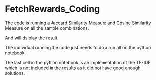 # FetchRewards_Coding
The code is running a Jaccard Similarity Measure and Cosine Similarity Measure on all the sample combinations.

And will dsiplay the result.

The individual running the code just needs to do a run all on the python notebook.

The last cell in the python notebook is an implementation of the TF-IDF which is not included in the results as it did not have good enough solutions.
